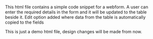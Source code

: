 This html file contains a simple code snippet for a webform.
A user can enter the required details in the form and it will be updated to the table beside it.
Edit option added where data from the table is automatically copied to the fields


This is just a demo html file, design changes will be made from now.
